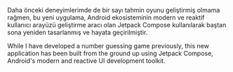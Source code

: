 Daha önceki deneyimlerimde de bir sayı tahmin oyunu geliştirmiş olmama rağmen, bu yeni uygulama, Android ekosisteminin modern ve reaktif kullanıcı arayüzü geliştirme aracı olan Jetpack Compose kullanılarak baştan sona yeniden tasarlanmış ve
hayata geçirilmiştir.


While I have developed a number guessing game previously, this new application has been built from the ground up using Jetpack Compose, Android's modern and reactive UI development toolkit.
